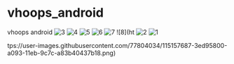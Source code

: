 # vhoops_android
vhoops android
![3](https://user-images.githubusercontent.com/77804034/115157680-3bde6780-a093-11eb-96ad-9db239d53aff.png)
![4](https://user-images.githubusercontent.com/77804034/115157681-3c76fe00-a093-11eb-90d2-03b0898e41a2.png)
![5](https://user-images.githubusercontent.com/77804034/115157683-3da82b00-a093-11eb-95b8-df1f3ece4b8e.png)
![6](https://user-images.githubusercontent.com/77804034/115157684-3e40c180-a093-11eb-92d0-25d448f97012.png)
![7](https://user-images.githubusercontent.com/77804034/115157685-3e40c180-a093-11eb-89e5-d5587721d4aa.png)
![8](ht
![2](https://user-images.githubusercontent.com/77804034/115157694-4ac51a00-a093-11eb-8b69-44cfe097365e.png)
![1](https://user-images.githubusercontent.com/77804034/115157695-4dc00a80-a093-11eb-82a3-951c0161ac1b.png)

tps://user-images.githubusercontent.com/77804034/115157687-3ed95800-a093-11eb-9c7c-a83b40437b18.png)

